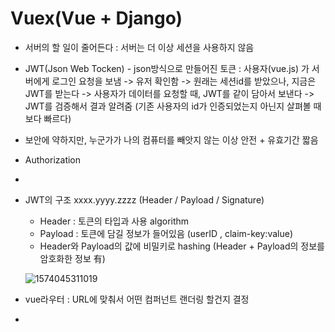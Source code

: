 # Vuex(Vue + Django)

- 서버의 할 일이 줄어든다
  : 서버는 더 이상 세션을 사용하지 않음
- JWT(Json Web Tocken) - json방식으로 만들어진 토큰
  : 사용자(vue.js) 가 서버에게 로그인 요청을 보냄
  -> 유저 확인함
  -> 원래는 세션id를 받았으나, 지금은 JWT를 받는다
  -> 사용자가 데이터를 요청할 때, JWT를 같이 담아서 보낸다
  -> JWT를 검증해서 결과 알려줌 (기존 사용자의 id가 인증되었는지 아닌지 살펴볼 때 보다 빠르다)
- 보안에 약하지만, 누군가가 나의 컴퓨터를 빼앗지 않는 이상 안전 + 유효기간 짧음

- Authorization
- 

- JWT의 구조
  xxxx.yyyy.zzzz (Header / Payload / Signature)

  - Header : 토큰의 타입과 사용 algorithm
  - Payload : 토큰에 담길 정보가 들어있음 (userID , claim-key:value)
  - Header와 Payload의 값에 비밀키로 hashing  (Header + Payload의 정보를 암호화한 정보 有)

  ![1574045311019](../../AppData/Roaming/Typora/typora-user-images/1574045311019.png)



- vue라우터 : URL에 맞춰서 어떤 컴퍼넌트 랜더링 할건지 결정
- 